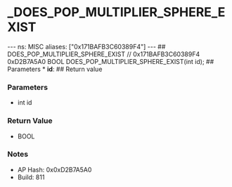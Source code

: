 # _DOES_POP_MULTIPLIER_SPHERE_EXIST

--- ns: MISC aliases: ["0x171BAFB3C60389F4"] --- ## DOES_POP_MULTIPLIER_SPHERE_EXIST  // 0x171BAFB3C60389F4 0xD2B7A5A0 BOOL DOES_POP_MULTIPLIER_SPHERE_EXIST(int id);   ## Parameters * **id**:  ## Return value

### Parameters
* int id

### Return Value
* BOOL

### Notes
* AP Hash: 0x0xD2B7A5A0
* Build: 811


